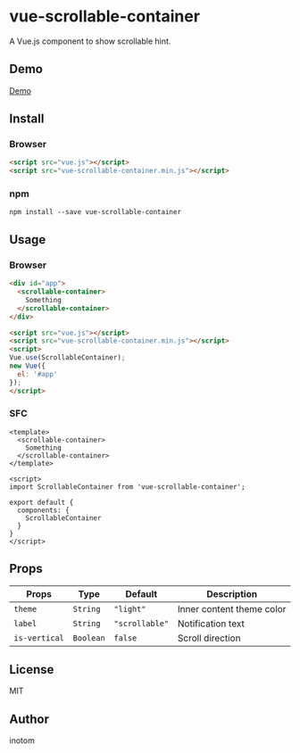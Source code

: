# vue-scrollable-container

A Vue.js component to show scrollable hint.

## Demo

[Demo](http://sandbox.serendip.ws/vue-scrollable-container.html)


## Install

### Browser

```html
<script src="vue.js"></script>
<script src="vue-scrollable-container.min.js"></script>
```


### npm

```
npm install --save vue-scrollable-container
```


## Usage

### Browser

```html
<div id="app">
  <scrollable-container>
    Something
  </scrollable-container>
</div>

<script src="vue.js"></script>
<script src="vue-scrollable-container.min.js"></script>
<script>
Vue.use(ScrollableContainer);
new Vue({
  el: '#app'
});
</script>
```


### SFC

```vue
<template>
  <scrollable-container>
    Something
  </scrollable-container>
</template>

<script>
import ScrollableContainer from 'vue-scrollable-container';

export default {
  components: {
    ScrollableContainer
  }
}
</script>
```


## Props

| Props          | Type      | Default         | Description               |
|----------------|-----------|-----------------|---------------------------|
| `theme`        | `String`  | `"light"`       | Inner content theme color |
| `label`        | `String`  | `"scrollable"`  | Notification text         |
| `is-vertical`  | `Boolean` | `false`         | Scroll direction          |


## License

MIT


## Author

inotom
